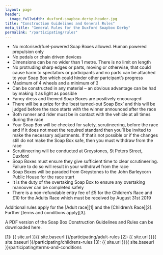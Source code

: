 ```yaml
---
layout: page
header:
  image_fullwidth: duxford-soapbox-derby-header.jpg
title: "Construction Guidelines and General Rules"
meta_title: "General Rules for the Duxford Soapbox Derby"
permalink: "/participating/rules"
---
```


* No motorised/fuel-powered Soap Boxes allowed. Human powered propulsion only
* No pedals or chain driven devices
* Dimensions can be no wider than 1 metre. There is no limit on length
* No protruding sharp edges or parts, moving or otherwise, that could cause harm to spectators or participants and no parts can be attached to your Soap Box which could hinder other partcipant’s progress
* Maximum of 4 wheels and a minimum of 3
* Can be constructed in any material – an obvious advantage can be had by making it as light as possible
* Fancy dress and themed Soap Boxes are positively encouraged
* There will be a prize for the ‘best turned-out Soap Box’ and this will be judged before the race starts with the winner announced after the race
* Both runner and rider must be in contact with the vehicle at all times during the race
* Your Soap Box will be checked for safety, scrutineering, before the race and if it does not meet the required standard then you’ll be invited to make the necessary adjustments. If that’s not possible or if the changes still do not make the Soap Box safe, then you must withdraw from the race
* Scruitineering will be conducted at Greystones, St Peters Street, Duxford
* Soap Boxes must ensure they give sufficient time to clear scrutineering. Failure to do so will result in your withdrawl from the race
* Soap Boxes will be paraded from Greystones to the John Barleycorn Public House for the race start
* It is the duty of the overtaking Soap Box to ensure any overtaking manouver can be completed safely
* There is a non-refundable entry fee of £5 for the Children’s Race and £10 for the Adults Race which must be received by August 31st 2019

Additional rules apply for the [Adult race][1] and the [Children’s Race][2]. Further [terms and conditions apply][3].

A PDF version of the Soap Box Construction Guidelines and Rules can be downloaded here.

[1]: {{ site.url }}{{ site.baseurl }}/participating/adult-rules
[2]: {{ site.url }}{{ site.baseurl }}/participating/childrens-rules 
[3]: {{ site.url }}{{ site.baseurl }}/participating/terms-and-conditions